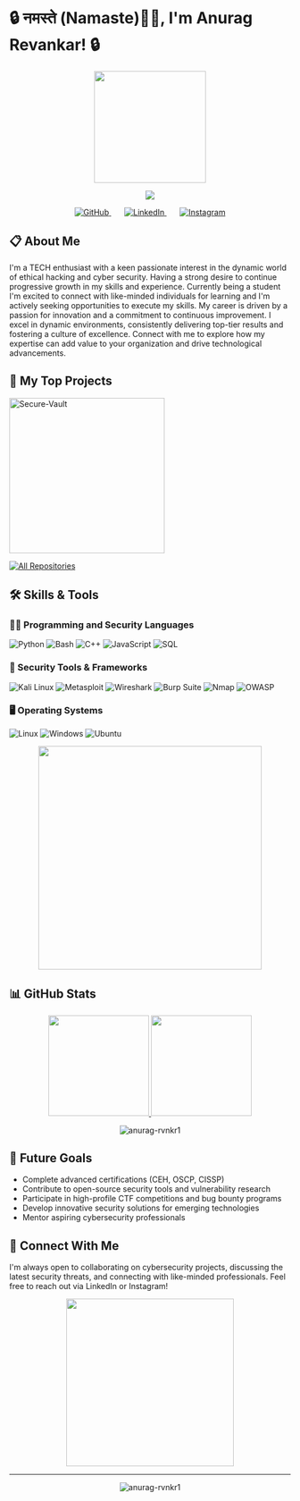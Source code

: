 # 🔒 नमस्ते (Namaste)🙏🏻, I'm Anurag Revankar! 🔒

<p align="center">
  <img src="https://media.giphy.com/media/bGgsc5mWoryfgKBx1u/giphy.gif" width="200"/>
</p>

<p align="center">
  <a href="https://github.com/anurag-rvnkr1">
    <img src="https://readme-typing-svg.demolab.com/?lines=CyberSecurity+Enthusiastic;Ethical+Hacker;Always+learning+new+things&font=Fira%20Code&center=true&width=440&height=45&color=f75c7e&vCenter=true&pause=1000&size=22" />
  </a>
</p>

<!-- Social icons section -->
<p align="center">
  <a href="https://github.com/anurag-rvnkr1">
    <img alt="GitHub" title="GitHub" src="https://img.shields.io/badge/GitHub-100000?style=for-the-badge&logo=github&logoColor=white"/>
  </a>
  &#8287;&#8287;&#8287;&#8287;&#8287;
  <a href="https://www.linkedin.com/in/anu-rvnkr-m416g">
    <img alt="LinkedIn" title="LinkedIn" src="https://img.shields.io/badge/LinkedIn-0077B5?style=for-the-badge&logo=linkedin&logoColor=white"/>
  </a>
  &#8287;&#8287;&#8287;&#8287;&#8287;
  <a href="https://www.instagram.com/anurag_rvnkr">
    <img alt="Instagram" title="Instagram" src="https://img.shields.io/badge/Instagram-E4405F?style=for-the-badge&logo=instagram&logoColor=white"/>
  </a>
</p>

## 📋 About Me

I'm a TECH enthusiast with a keen passionate interest in the dynamic world of ethical hacking and cyber security. Having a strong desire to continue progressive growth in my skills and experience. Currently being a student I'm excited to connect with like-minded individuals for learning and I'm actively seeking opportunities to execute my skills. My career is driven by a passion for innovation and a commitment to continuous improvement. I excel in dynamic environments, consistently delivering top-tier results and fostering a culture of excellence. Connect with me to explore how my expertise can add value to your organization and drive technological advancements.

## 🔐 My Top Projects

<p align="left">
  <a href="https://github.com/anurag-rvnkr1/Secure-Vault">
    <img width="278" src="https://denvercoder1-github-readme-stats.vercel.app/api/pin/?username=anurag-rvnkr1&repo=Secure-Vault&theme=react&bg_color=1F222E&title_color=F85D7F&hide_border=true&icon_color=F8D866&show_icons=false" alt="Secure-Vault">
  </a>
</p>

<p align="left">
  <a href="https://github.com/anurag-rvnkr1?tab=repositories">
    <img alt="All Repositories" title="All Repositories" src="https://custom-icon-badges.demolab.com/badge/-Click%20Here%20For%20All%20My%20Repos-1F222E?style=for-the-badge&logoColor=white&logo=repo"/>
  </a>
</p>

## 🛠️ Skills & Tools

<h3>👨‍💻 Programming and Security Languages</h3>
<p>
  <img alt="Python" src="https://img.shields.io/badge/Python-14354C?style=for-the-badge&logo=python&logoColor=white">
  <img alt="Bash" src="https://img.shields.io/badge/Bash-121011?style=for-the-badge&logo=gnu-bash&logoColor=white">
  <img alt="C++" src="https://img.shields.io/badge/C++-00599C?style=for-the-badge&logo=c%2B%2B&logoColor=white">
  <img alt="JavaScript" src="https://img.shields.io/badge/JavaScript-F7DF1E?style=for-the-badge&logo=javascript&logoColor=black">
  <img alt="SQL" src="https://img.shields.io/badge/SQL-4479A1?style=for-the-badge&logo=mysql&logoColor=white">
</p>

<h3>🔧 Security Tools & Frameworks</h3>
<p>
  <img alt="Kali Linux" src="https://img.shields.io/badge/Kali_Linux-557C94?style=for-the-badge&logo=kali-linux&logoColor=white">
  <img alt="Metasploit" src="https://img.shields.io/badge/Metasploit-E34F26?style=for-the-badge&logo=metasploit&logoColor=white">
  <img alt="Wireshark" src="https://img.shields.io/badge/Wireshark-1679A7?style=for-the-badge&logo=wireshark&logoColor=white">
  <img alt="Burp Suite" src="https://img.shields.io/badge/Burp_Suite-FF6C37?style=for-the-badge&logo=burp-suite&logoColor=white">
  <img alt="Nmap" src="https://img.shields.io/badge/Nmap-0E83CD?style=for-the-badge&logo=nmap&logoColor=white">
  <img alt="OWASP" src="https://img.shields.io/badge/OWASP-000000?style=for-the-badge&logo=owasp&logoColor=white">
</p>

<h3>🖥️ Operating Systems</h3>
<p>
  <img alt="Linux" src="https://img.shields.io/badge/Linux-FCC624?style=for-the-badge&logo=linux&logoColor=black">
  <img alt="Windows" src="https://img.shields.io/badge/Windows-0078D6?style=for-the-badge&logo=windows&logoColor=white">
  <img alt="Ubuntu" src="https://img.shields.io/badge/Ubuntu-E95420?style=for-the-badge&logo=ubuntu&logoColor=white">
</p>

<p align="center">
  <img src="https://media.giphy.com/media/CchzkJJ6UrQmQ/giphy.gif" width="400"/>
</p>

## 📊 GitHub Stats

<p align="center">
  <a href="https://github.com/anurag-rvnkr1">
    <img height="180em" src="https://github-readme-stats.vercel.app/api?username=anurag-rvnkr1&show_icons=true&theme=tokyonight&include_all_commits=true&count_private=true"/>
    <img height="180em" src="https://github-readme-stats.vercel.app/api/top-langs/?username=anurag-rvnkr1&layout=compact&langs_count=7&theme=tokyonight"/>
  </a>
</p>

<p align="center">
  <img src="https://github-readme-streak-stats.herokuapp.com/?user=anurag-rvnkr1&theme=tokyonight" alt="anurag-rvnkr1" />
</p>

## 🎯 Future Goals

- Complete advanced certifications (CEH, OSCP, CISSP)
- Contribute to open-source security tools and vulnerability research
- Participate in high-profile CTF competitions and bug bounty programs
- Develop innovative security solutions for emerging technologies
- Mentor aspiring cybersecurity professionals

## 🤝 Connect With Me

I'm always open to collaborating on cybersecurity projects, discussing the latest security threats, and connecting with like-minded professionals. Feel free to reach out via LinkedIn or Instagram!

<p align="center">
  <img src="https://media.giphy.com/media/iIqmM5tTjmpOB9mpbn/giphy.gif" width="300"/>
</p>

---

<p align="center">
  <img src="https://komarev.com/ghpvc/?username=anurag-rvnkr1&label=Profile%20views&color=blue&style=flat-square" alt="anurag-rvnkr1" />
</p>
